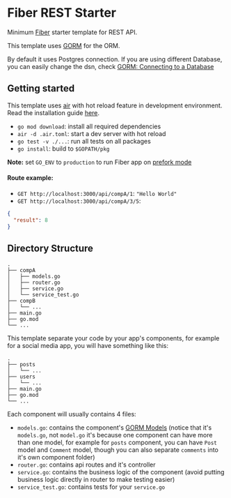 # Fiber REST Starter

Minimum [Fiber](https://github.com/gofiber/fiber) starter template for REST API.

This template uses [GORM](https://github.com/go-gorm/gorm) for the ORM.

By default it uses Postgres connection. If you are using different Database, you can easily change the dsn, check [GORM: Connecting to a Database](https://gorm.io/docs/connecting_to_the_database.html)

## Getting started

This template uses [air](https://github.com/cosmtrek/air) with hot reload feature in development environment. Read the installation guide [here](https://github.com/cosmtrek/air#installation).

- `go mod download`: install all required dependencies
- `air -d .air.toml`: start a dev server with hot reload
- `go test -v ./...`: run all tests on all packages
- `go install`: build to `$GOPATH/pkg`

**Note:** set `GO_ENV` to `production` to run Fiber app on [prefork mode](https://github.com/gofiber/fiber/issues/180#issuecomment-590009242)

#### Route example:
- `GET http://localhost:3000/api/compA/1`: `"Hello World"`
- `GET http://localhost:3000/api/compA/3/5`: 
```json
{
  "result": 8
}
```

## Directory Structure

```
.
├── compA
│   ├── models.go
│   ├── router.go
│   ├── service.go
│   └── service_test.go
├── compB
│   └── ...
├── main.go
├── go.mod
└── ...
```

This template separate your code by your app's components, for example for a social media app, you will have something like this:

```
.
├── posts
│   └── ...
├── users
│   └── ...
├── main.go
├── go.mod
└── ...
```

Each component will usually contains 4 files:
- `models.go`: contains the component's [GORM Models](https://gorm.io/docs/models.html) (notice that it's `models.go`, not `model.go` it's because one component can have more than one model, for example for `posts` component, you can have `Post` model and `Comment` model, though you can also separate `comments` into it's own component folder)
- `router.go`: contains api routes and it's controller
- `service.go`: contains the business logic of the component (avoid putting business logic directly in router to make testing easier)
- `service_test.go`: contains tests for your `service.go`

